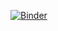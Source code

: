 [![Binder](https://mybinder.org/badge_logo.svg)](https://mybinder.org/v2/gh/grszkthfr/replication-zwickel-vo/master/rstudio)
